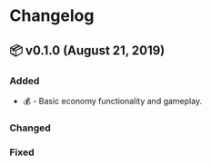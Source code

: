 # Changelog

## 📦 v0.1.0 (August 21, 2019)

### Added

* 💰 - Basic economy functionality and gameplay.

### Changed

### Fixed

